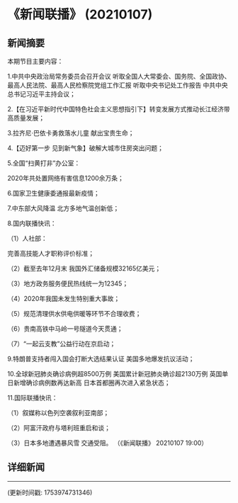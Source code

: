 # 《新闻联播》 (20210107)

## 新闻摘要

本期节目主要内容：


1.中共中央政治局常务委员会召开会议 听取全国人大常委会、国务院、全国政协、最高人民法院、最高人民检察院党组工作汇报 听取中央书记处工作报告 中共中央总书记习近平主持会议；


2.【在习近平新时代中国特色社会主义思想指引下】转变发展方式推动长江经济带高质量发展；


3.拉齐尼·巴依卡勇救落水儿童 献出宝贵生命；


4.【迈好第一步 见到新气象】破解大城市住房突出问题；


5.全国“扫黄打非”办公室：

2020年共处置网络有害信息1200余万条；


6.国家卫生健康委通报最新疫情；


7.中东部大风降温 北方多地气温创新低；


8.国内联播快讯：


（1）人社部：

完善高技能人才职称评价标准；


（2）截至去年12月末 我国外汇储备规模32165亿美元；


（3）地方政务服务便民热线统一为12345；


（4）2020年我国未发生特别重大事故；


（5）规范清理供水供电供暖等环节不合理收费；


（6）贵南高铁中马岭一号隧道今天贯通；


（7）“一起云支教”公益行动在京启动；


9.特朗普支持者闯入国会打断大选结果认证 美国多地爆发抗议活动；


10.全球新冠肺炎确诊病例超8500万例 美国累计新冠肺炎确诊超2130万例 英国单日新增确诊病例数再达新高 日本首都圈再次进入紧急状态；


11.国际联播快讯：


（1）叙媒称以色列空袭叙利亚南部；


（2）阿富汗政府与塔利班重启和谈；


（3）日本多地遭遇暴风雪 交通受阻。
（《新闻联播》 20210107 19:00）

## 详细新闻

---

(更新时间戳: 1753974731346)

